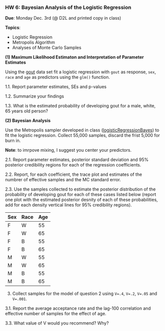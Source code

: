 ### HW 6: Bayesian Analysis of the Logistic Regression

**Due**: Monday Dec. 3rd (@ D2L and printed copy in class)

**Topics**:
  - Logistic Regression
  - Metropolis Algorithm
  - Analyses of Monte Carlo Samples
  
 
 **(1) Maximum Likelihood Estimaton and Interpretation of Parameter Estimates**
 
Using the [gout](https://github.com/gdlc/STT465/blob/master/gout.txt) data set fit a logistic regression with `gout` as response, `sex`, `race` and `age` as predictors using the `glm()` function.


1.1. Report parameter estimates, SEs and p-values


1.2. Summarize your findings


1.3. What is the estimated probability of developing gout for a male, white, 65 years old person?



**(2) Bayesian Analysis**

Use the Metropolis sampler developed in class ([logisticRegressionBayes](https://github.com/gdlc/STT465/blob/master/logisticRegression.md#bayes)) to fit the logistic regression. Collect 55,000 samples, discard the frist 5,000 for burn in.

**Note**: to imrpove mixing, I suggest you center your predictors.

2.1. Report parameter estimates, posterior standard deviation and 95% posterior credibility regions for each of the regression coefficients.



2.2. Report, for each coefficient, the trace plot and estimates of the numbrer of effective samples and the MC standard error.

2.3. Use the samples collected to estimate the posterior distribution of the probability of developing gout for each of these cases listed below (report one plot with the estimated posterior desnity of each of these probabilities, add for each density vertical lines for 95% credibility regions).


| Sex    |  Race | Age |
|--------|-------|-----|
| F   |  W | 55 |
| F    |  W | 65 |
| F    |  B | 55 |
| F    |  B | 65 |
| M   |  W | 55 |
| M    |  W | 65 |
| M    |  B | 55 |
| M    |  B | 65 |



3. Collect samples for the model of question 2 using `V=.4`, `V=.2`, `V=.05` and `V=.001`.

3.1. Report the average acceptance rate and the lag-100 correlation and effective number of samples for the effect of age.

3.3. What value of V would you recommend? Why?

